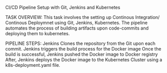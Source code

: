 CI/CD Pipeline Setup with Git, Jenkins and Kubernetes

TASK OVERVIEW:
This task involves the setting up Continous Integration/ Continous Deploymnet using Git, Jenkins, Kubernetes. The pipeline automates the process of building artifacts upon code-commits and deploying them to kubernetes.

PIPELINE STEPS:
Jenkins Clones the repository from the Git upon each commit.
Jenkins triggers the build process for the Docker image
Once the build is successful, Jenkins pushed the Docker image to Docker registry
After, Jenkins deploys the Docker image to the Kubernetes Cluster using a k8s-deployment.yaml file.
